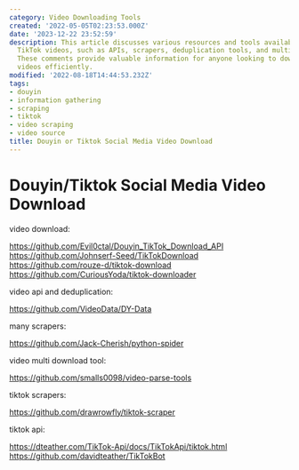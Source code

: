 ```yaml
---
category: Video Downloading Tools
created: '2022-05-05T02:23:53.000Z'
date: '2023-12-22 23:52:59'
description: This article discusses various resources and tools available for downloading
  TikTok videos, such as APIs, scrapers, deduplication tools, and multi-download utilities.
  These comments provide valuable information for anyone looking to download TikTok
  videos efficiently.
modified: '2022-08-18T14:44:53.232Z'
tags:
- douyin
- information gathering
- scraping
- tiktok
- video scraping
- video source
title: Douyin or Tiktok Social Media Video Download
---
```


# Douyin/Tiktok Social Media Video Download

video download:

https://github.com/Evil0ctal/Douyin_TikTok_Download_API
https://github.com/Johnserf-Seed/TikTokDownload
https://github.com/rouze-d/tiktok-download
https://github.com/CuriousYoda/tiktok-downloader

video api and deduplication:

https://github.com/VideoData/DY-Data

many scrapers:

https://github.com/Jack-Cherish/python-spider

video multi download tool:

https://github.com/smalls0098/video-parse-tools

tiktok scrapers:

https://github.com/drawrowfly/tiktok-scraper

tiktok api:

https://dteather.com/TikTok-Api/docs/TikTokApi/tiktok.html
https://github.com/davidteather/TikTokBot
